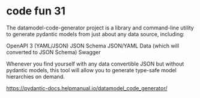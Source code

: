 # code fun 31

The datamodel-code-generator project is a library and command-line utility to generate pydantic models from just about any data source, including:

OpenAPI 3 (YAML/JSON)
JSON Schema
JSON/YAML Data (which will converted to JSON Schema)
Swagger

Whenever you find yourself with any data convertible JSON but without pydantic models, this tool will allow you to generate type-safe model hierarchies on demand.

https://pydantic-docs.helpmanual.io/datamodel_code_generator/
